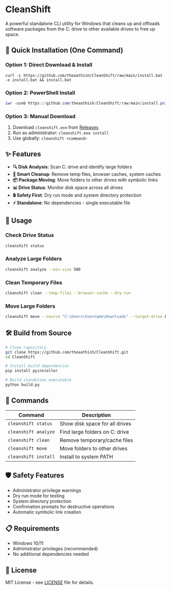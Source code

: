 # CleanShift

A powerful standalone CLI utility for Windows that cleans up and offloads software packages from the C: drive to other available drives to free up space.

## 🚀 Quick Installation (One Command)

### Option 1: Direct Download & Install
```batch
curl -L https://github.com/theaathish/CleanShift/raw/main/install.bat -o install.bat && install.bat
```

### Option 2: PowerShell Install
```powershell
iwr -useb https://github.com/theaathish/CleanShift/raw/main/install.ps1 | iex
```

### Option 3: Manual Download
1. Download `cleanshift.exe` from [Releases](https://github.com/theaathish/CleanShift/releases/latest)
2. Run as administrator: `cleanshift.exe install`
3. Use globally: `cleanshift <command>`

## ✨ Features

- **🔍 Disk Analysis**: Scan C: drive and identify large folders
- **🧹 Smart Cleanup**: Remove temp files, browser caches, system caches  
- **📦 Package Moving**: Move folders to other drives with symbolic links
- **📊 Drive Status**: Monitor disk space across all drives
- **🔒 Safety First**: Dry run mode and system directory protection
- **⚡ Standalone**: No dependencies - single executable file

## 📖 Usage

### Check Drive Status
```bash
cleanshift status
```

### Analyze Large Folders
```bash
cleanshift analyze --min-size 500
```

### Clean Temporary Files
```bash
cleanshift clean --temp-files --browser-cache --dry-run
```

### Move Large Folders
```bash
cleanshift move --source "C:\Users\Username\Downloads" --target-drive D:
```

## 🛠️ Build from Source

```bash
# Clone repository
git clone https://github.com/theaathish/CleanShift.git
cd CleanShift

# Install build dependencies
pip install pyinstaller

# Build standalone executable
python build.py
```

## 🔧 Commands

| Command | Description |
|---------|-------------|
| `cleanshift status` | Show disk space for all drives |
| `cleanshift analyze` | Find large folders on C: drive |
| `cleanshift clean` | Remove temporary/cache files |
| `cleanshift move` | Move folders to other drives |
| `cleanshift install` | Install to system PATH |

## 🛡️ Safety Features

- Administrator privilege warnings
- Dry run mode for testing
- System directory protection  
- Confirmation prompts for destructive operations
- Automatic symbolic link creation

## 📋 Requirements

- Windows 10/11
- Administrator privileges (recommended)
- No additional dependencies needed

## 📄 License

MIT License - see [LICENSE](LICENSE) file for details.
